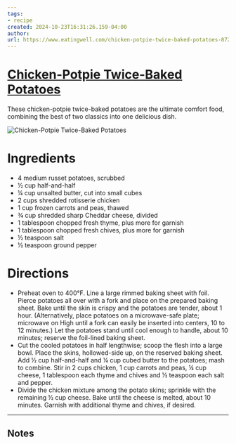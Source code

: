 ```yaml
---
tags: 
- recipe 
created: 2024-10-23T16:31:26.159-04:00
author: 
url: https://www.eatingwell.com/chicken-potpie-twice-baked-potatoes-8721904 
---
```


# [Chicken-Potpie Twice-Baked Potatoes](https://www.eatingwell.com/chicken-potpie-twice-baked-potatoes-8721904)

These chicken-potpie twice-baked potatoes are the ultimate comfort food, combining the best of two classics into one delicious dish.

![Chicken-Potpie Twice-Baked Potatoes](https://www.eatingwell.com/thmb/D6qQggiKKXGUKfvdfiUR2SySD7s=/1500x0/filters:no_upscale():max_bytes(150000):strip_icc()/EWL-Chicken-Pot-Pie-Twice-Baked-Potatoes-Hero-235_preview_maxWidth_4000_maxHeight_4000_ppi_300_quality_100-4680f02d9a294aa59b44969a3168d656.jpg)

# Ingredients

- 4 medium russet potatoes, scrubbed
- ½ cup half-and-half
- ¼ cup unsalted butter, cut into small cubes
- 2 cups shredded rotisserie chicken
- 1 cup frozen carrots and peas, thawed
- ¾ cup shredded sharp Cheddar cheese, divided
- 1 tablespoon chopped fresh thyme, plus more for garnish
- 1 tablespoon chopped fresh chives, plus more for garnish
- ½ teaspoon salt
- ½ teaspoon ground pepper

# Directions

- Preheat oven to 400°F. Line a large rimmed baking sheet with foil. Pierce potatoes all over with a fork and place on the prepared baking sheet. Bake until the skin is crispy and the potatoes are tender, about 1 hour. (Alternatively, place potatoes on a microwave-safe plate; microwave on High until a fork can easily be inserted into centers, 10 to 12 minutes.) Let the potatoes stand until cool enough to handle, about 10 minutes; reserve the foil-lined baking sheet.
- Cut the cooled potatoes in half lengthwise; scoop the flesh into a large bowl. Place the skins, hollowed-side up, on the reserved baking sheet. Add ½ cup half-and-half and ¼ cup cubed butter to the potatoes; mash to combine. Stir in 2 cups chicken, 1 cup carrots and peas, ¼ cup cheese, 1 tablespoon each thyme and chives and ½ teaspoon each salt and pepper.
- Divide the chicken mixture among the potato skins; sprinkle with the remaining ½ cup cheese. Bake until the cheese is melted, about 10 minutes. Garnish with additional thyme and chives, if desired.

-----

## Notes
